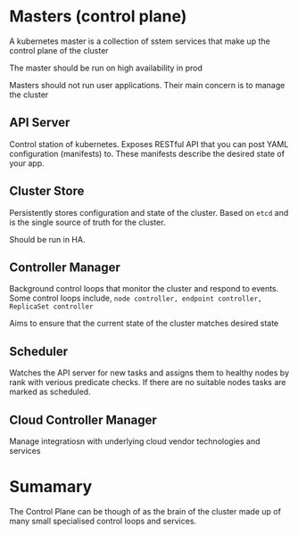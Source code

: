 # Masters (control plane)

A kubernetes master is a collection of sstem services that make up the control plane of the cluster

The master should be run on high availability in prod

Masters should not run user applications. Their main concern is to manage the cluster

## API Server

Control station of kubernetes. Exposes RESTful API that you can post YAML configuration (manifests) to. These manifests describe the desired state of your app.


## Cluster Store

Persistently stores configuration and state of the cluster. Based on `etcd` and is the single source of truth for the cluster.

Should be run in HA.

## Controller Manager

Background control loops that monitor the cluster and respond to events. Some control loops include, `node controller, endpoint controller, ReplicaSet controller`

Aims to ensure that the current state of the cluster matches desired state

## Scheduler

Watches the API server for new tasks and assigns them to healthy nodes by rank with verious predicate checks. If there are no suitable nodes tasks are marked as scheduled.

## Cloud Controller Manager

Manage integratiosn with underlying cloud vendor technologies and services

# Sumamary

The Control Plane can be though of as the brain of the cluster made up of many small specialised control loops and services.

